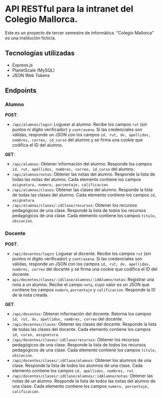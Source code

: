 # API RESTful para la intranet del Colegio Mallorca.

Este es un proyecto de tercer semestre de informática. "Colegio Mallorca" es una institución ficticia.

## Tecnologías utilizadas
- Express.js
- PlanetScale (MySQL)
- JSON Web Tokens

## Endpoints

### Alumno

**POST**:
- `/api/alumnos/login`: Loguear al alumno. Recibe los campos `rut` (sin puntos ni dígito verificador) y `contrasena`. Si las credenciales son válidas, responde un JSON con los campos `id, rut, dv, apellidos, nombres, correo, id_curso` del alumno y se firma una cookie que codifica el ID del alumno.

**GET**: 
- `/api/alumnos`: Obtener información del alumno. Responde los campos `id, rut, apellidos, nombres, correo, id_curso` del alumno.
- `/api/alumnos/notas`: Obtener las notas del alumno. Responde la lista de todas las notas del alumno. Cada elemento contiene los campos `asignatura, numero, porcentaje, calificacion`.
- `/api/alumnos/clases`: Obtener las clases del alumno. Responde la lista de todas las clases del alumno. Cada elemento contiene los campos `id, asignatura`.
- `/api/alumnos/clases/:idClase/recursos`: Obtener los recursos pedagógicos de una clase. Responde la lista de todos los recursos pedagógicos de una clase. Cada elemento contiene los campos `titulo, ubicacion`.

### Docente

**POST**:
- `/api/docentes/login`: Loguear al docente. Recibe los campos `rut` (sin puntos ni dígito verificador) y `contrasena`. Si las credenciales son válidas, responde un JSON con los campos `id, rut, dv, apellidos, nombres, correo` del docente y se firma una cookie que codifica el ID del docente.
- `api/docentes/clases/:idClase/alumnos/:idAlumno/notas`: Registrar una nota a un alumno. Recibe el campo `nota`, cuyo valor es un JSON que contiene los campos `numero`, `porcentaje` y `calificacion`. Responde la ID de la nota creada.

**GET**:
- `/api/docentes`: Obtener información del docente. Retorna los campos `id, rut, dv, apellidos, nombres, correo` del docente.
- `/api/docentes/clases`: Obtener las clases del docente. Responde la lista de todas las clases del docente. Cada elemento contiene los campos `id, curso, asignatura`.
- `/api/docentes/clases/:idClase/recursos`: Obtener los recursos pedagógicos de una clase. Responde la lista de todos los recursos pedagógicos de una clase. Cada elemento contiene los campos `titulo, ubicacion`.
- `/api/docentes/clases/:idClase/alumnos`: Obtener los alumnos de una clase. Responde la lista de todos los alumnos de una clase. Cada elemento contiene los campos `id, apellidos, nombres, rut`.
- `/api/docentes/clases/:idClase/alumnos/:idAlumno/notas`: Obtener las notas de un alumno. Responde la lista de todos las notas del alumno de una clase. Cada elemento contiene los campos `numero, porcentaje, calificacion`.

